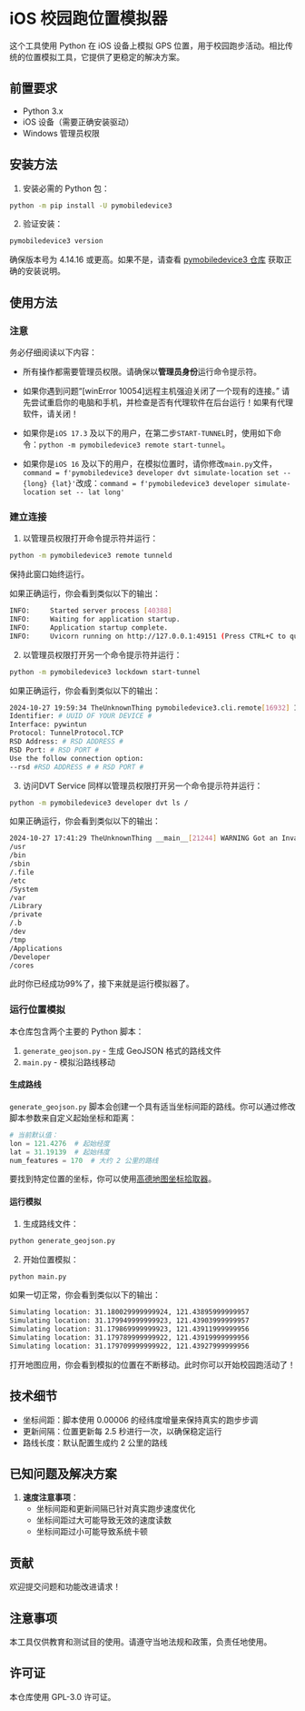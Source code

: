 # iOS 校园跑位置模拟器

这个工具使用 Python 在 iOS 设备上模拟 GPS 位置，用于校园跑步活动。相比传统的位置模拟工具，它提供了更稳定的解决方案。

## 前置要求

- Python 3.x
- iOS 设备（需要正确安装驱动）
- Windows 管理员权限

## 安装方法

1. 安装必需的 Python 包：
```bash
python -m pip install -U pymobiledevice3
```

2. 验证安装：
```bash
pymobiledevice3 version
```
确保版本号为 4.14.16 或更高。如果不是，请查看 [pymobiledevice3 仓库](https://github.com/doronz88/pymobiledevice3) 获取正确的安装说明。

## 使用方法

### 注意

务必仔细阅读以下内容：

- 所有操作都需要管理员权限。请确保以**管理员身份**运行命令提示符。

- 如果你遇到问题“[winError 10054]远程主机强迫关闭了一个现有的连接。” 请先尝试重启你的电脑和手机，并检查是否有代理软件在后台运行！如果有代理软件，请关闭！

- 如果你是`iOS 17.3` 及以下的用户，在第二步`START-TUNNEL`时，使用如下命令：`python -m pymobiledevice3 remote start-tunnel`。

- 如果你是`iOS 16` 及以下的用户，在模拟位置时，请你修改`main.py`文件，`command = f'pymobiledevice3 developer dvt simulate-location set -- {long} {lat}'`改成：`command = f'pymobiledevice3 developer simulate-location set -- lat long'`

### 建立连接

1. 以管理员权限打开命令提示符并运行：
```bash
python -m pymobiledevice3 remote tunneld
```
保持此窗口始终运行。

如果正确运行，你会看到类似以下的输出：
```bash
INFO:     Started server process [40388]
INFO:     Waiting for application startup.
INFO:     Application startup complete.
INFO:     Uvicorn running on http://127.0.0.1:49151 (Press CTRL+C to quit)
```

2. 以管理员权限打开另一个命令提示符并运行：
```bash
python -m pymobiledevice3 lockdown start-tunnel
```

如果正确运行，你会看到类似以下的输出：
```bash
2024-10-27 19:59:34 TheUnknownThing pymobiledevice3.cli.remote[16932] INFO tunnel created
Identifier: # UUID OF YOUR DEVICE #
Interface: pywintun
Protocol: TunnelProtocol.TCP
RSD Address: # RSD ADDRESS #
RSD Port: # RSD PORT #
Use the follow connection option:
--rsd #RSD ADDRESS # # RSD PORT #
```

3. 访问DVT Service
同样以管理员权限打开另一个命令提示符并运行：
```bash
python -m pymobiledevice3 developer dvt ls /
```

如果正确运行，你会看到类似以下的输出：
```bash
2024-10-27 17:41:29 TheUnknownThing __main__[21244] WARNING Got an InvalidServiceError. Trying again over tunneld since it is a developer command
/usr
/bin
/sbin
/.file
/etc
/System
/var
/Library
/private
/.b
/dev
/tmp
/Applications
/Developer
/cores
```

此时你已经成功99%了，接下来就是运行模拟器了。

### 运行位置模拟

本仓库包含两个主要的 Python 脚本：

1. `generate_geojson.py` - 生成 GeoJSON 格式的路线文件
2. `main.py` - 模拟沿路线移动

#### 生成路线

`generate_geojson.py` 脚本会创建一个具有适当坐标间距的路线。你可以通过修改脚本参数来自定义起始坐标和距离：

```python
# 当前默认值：
lon = 121.4276  # 起始经度
lat = 31.19139  # 起始纬度
num_features = 170  # 大约 2 公里的路线
```

要找到特定位置的坐标，你可以使用[高德地图坐标拾取器](https://lbs.amap.com/tools/picker)。

#### 运行模拟

1. 生成路线文件：
```bash
python generate_geojson.py
```

2. 开始位置模拟：
```bash
python main.py
```

如果一切正常，你会看到类似以下的输出：
```bash
Simulating location: 31.180029999999924, 121.43895999999957
Simulating location: 31.179949999999923, 121.43903999999957
Simulating location: 31.179869999999923, 121.43911999999956
Simulating location: 31.179789999999922, 121.43919999999956
Simulating location: 31.179709999999922, 121.43927999999956
```
打开地图应用，你会看到模拟的位置在不断移动。此时你可以开始校园跑活动了！

## 技术细节

- 坐标间距：脚本使用 0.00006 的经纬度增量来保持真实的跑步步调
- 更新间隔：位置更新每 2.5 秒进行一次，以确保稳定运行
- 路线长度：默认配置生成约 2 公里的路线

## 已知问题及解决方案

1. **速度注意事项**：
   - 坐标间距和更新间隔已针对真实跑步速度优化
   - 坐标间距过大可能导致无效的速度读数
   - 坐标间距过小可能导致系统卡顿

## 贡献

欢迎提交问题和功能改进请求！

## 注意事项

本工具仅供教育和测试目的使用。请遵守当地法规和政策，负责任地使用。

## 许可证

本仓库使用 GPL-3.0 许可证。